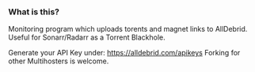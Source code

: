 ### What is this?

Monitoring program which uploads torents and magnet links to AllDebrid. Useful for Sonarr/Radarr as a Torrent Blackhole. 

Generate your API Key under: https://alldebrid.com/apikeys
Forking for other Multihosters is welcome. 

